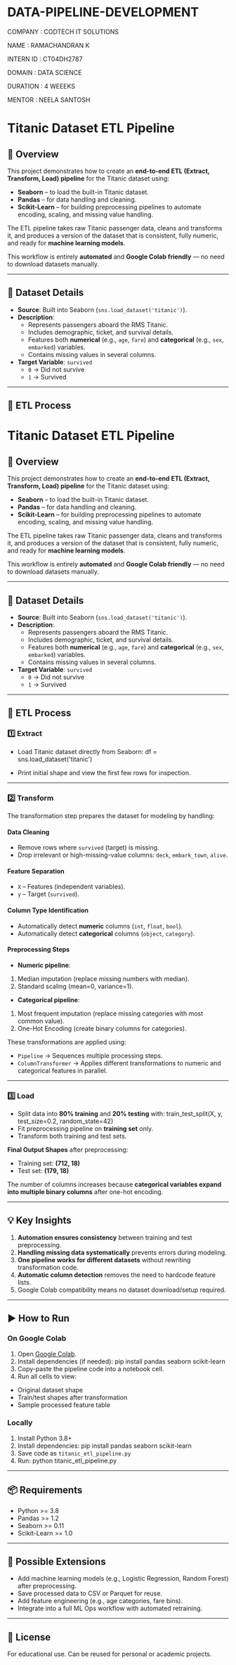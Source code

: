 # DATA-PIPELINE-DEVELOPMENT

COMPANY        :   CODTECH IT SOLUTIONS

NAME           :   RAMACHANDRAN K

INTERN ID      :   CT04DH2787

DOMAIN         :   DATA SCIENCE

DURATION       :   4 WEEEKS

MENTOR         :   NEELA SANTOSH

# Titanic Dataset ETL Pipeline

## 📌 Overview
This project demonstrates how to create an **end-to-end ETL (Extract, Transform, Load) pipeline** for the Titanic dataset using:
- **Seaborn** – to load the built-in Titanic dataset.
- **Pandas** – for data handling and cleaning.
- **Scikit-Learn** – for building preprocessing pipelines to automate encoding, scaling, and missing value handling.

The ETL pipeline takes raw Titanic passenger data, cleans and transforms it, and produces a version of the dataset that is consistent, fully numeric, and ready for **machine learning models**.

This workflow is entirely **automated** and **Google Colab friendly** — no need to download datasets manually.

---

## 📂 Dataset Details
- **Source**: Built into Seaborn (`sns.load_dataset('titanic')`).
- **Description**:
  - Represents passengers aboard the RMS Titanic.
  - Includes demographic, ticket, and survival details.
  - Features both **numerical** (e.g., `age`, `fare`) and **categorical** (e.g., `sex`, `embarked`) variables.
  - Contains missing values in several columns.
- **Target Variable**: `survived`
  - `0` → Did not survive  
  - `1` → Survived

---

## 🔄 ETL Process
# Titanic Dataset ETL Pipeline

## 📌 Overview
This project demonstrates how to create an **end-to-end ETL (Extract, Transform, Load) pipeline** for the Titanic dataset using:
- **Seaborn** – to load the built-in Titanic dataset.
- **Pandas** – for data handling and cleaning.
- **Scikit-Learn** – for building preprocessing pipelines to automate encoding, scaling, and missing value handling.

The ETL pipeline takes raw Titanic passenger data, cleans and transforms it, and produces a version of the dataset that is consistent, fully numeric, and ready for **machine learning models**.

This workflow is entirely **automated** and **Google Colab friendly** — no need to download datasets manually.

---

## 📂 Dataset Details
- **Source**: Built into Seaborn (`sns.load_dataset('titanic')`).
- **Description**:
  - Represents passengers aboard the RMS Titanic.
  - Includes demographic, ticket, and survival details.
  - Features both **numerical** (e.g., `age`, `fare`) and **categorical** (e.g., `sex`, `embarked`) variables.
  - Contains missing values in several columns.
- **Target Variable**: `survived`
  - `0` → Did not survive  
  - `1` → Survived

---

## 🔄 ETL Process

### **1️⃣ Extract**
- Load Titanic dataset directly from Seaborn:
df = sns.load_dataset('titanic')

- Print initial shape and view the first few rows for inspection.

---

### **2️⃣ Transform**
The transformation step prepares the dataset for modeling by handling:

#### **Data Cleaning**
- Remove rows where `survived` (target) is missing.
- Drop irrelevant or high-missing-value columns: `deck`, `embark_town`, `alive`.

#### **Feature Separation**
- `X` – Features (independent variables).  
- `y` – Target (`survived`).

#### **Column Type Identification**
- Automatically detect **numeric** columns (`int`, `float`, `bool`).
- Automatically detect **categorical** columns (`object`, `category`).

#### **Preprocessing Steps**
- **Numeric pipeline**:
1. Median imputation (replace missing numbers with median).
2. Standard scaling (mean=0, variance=1).
- **Categorical pipeline**:
1. Most frequent imputation (replace missing categories with most common value).
2. One-Hot Encoding (create binary columns for categories).

These transformations are applied using:
- `Pipeline` → Sequences multiple processing steps.
- `ColumnTransformer` → Applies different transformations to numeric and categorical features in parallel.

---

### **3️⃣ Load**
- Split data into **80% training** and **20% testing** with:
train_test_split(X, y, test_size=0.2, random_state=42)
- Fit preprocessing pipeline on **training set** only.
- Transform both training and test sets.

**Final Output Shapes** after preprocessing:  
- Training set: **(712, 18)**  
- Test set: **(179, 18)**

The number of columns increases because **categorical variables expand into multiple binary columns** after one-hot encoding.

---

## 💡 Key Insights
1. **Automation ensures consistency** between training and test preprocessing.
2. **Handling missing data systematically** prevents errors during modeling.
3. **One pipeline works for different datasets** without rewriting transformation code.
4. **Automatic column detection** removes the need to hardcode feature lists.
5. Google Colab compatibility means no dataset download/setup required.

---

## ▶ How to Run

### **On Google Colab**
1. Open [Google Colab](https://colab.research.google.com/).
2. Install dependencies (if needed):
pip install pandas seaborn scikit-learn
3. Copy-paste the pipeline code into a notebook cell.
4. Run all cells to view:
- Original dataset shape
- Train/test shapes after transformation
- Sample processed feature table

### **Locally**
1. Install Python 3.8+  
2. Install dependencies:
pip install pandas seaborn scikit-learn
3. Save code as `titanic_etl_pipeline.py`
4. Run:
python titanic_etl_pipeline.py

---

## 📦 Requirements
- Python >= 3.8  
- Pandas >= 1.2  
- Seaborn >= 0.11  
- Scikit-Learn >= 1.0  

---

## 🚀 Possible Extensions
- Add machine learning models (e.g., Logistic Regression, Random Forest) after preprocessing.
- Save processed data to CSV or Parquet for reuse.
- Add feature engineering (e.g., age categories, fare bins).
- Integrate into a full ML Ops workflow with automated retraining.

---

## 📜 License
For educational use. Can be reused for personal or academic projects.
